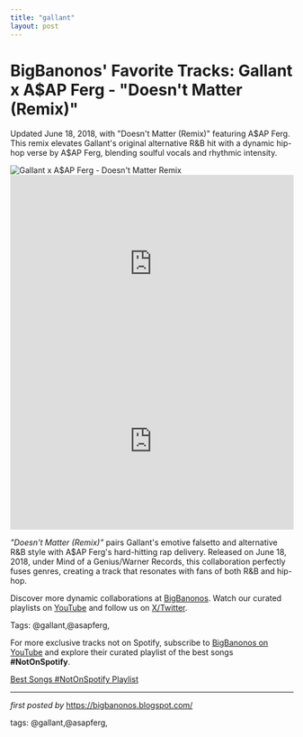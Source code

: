 ```yaml
---
title: "gallant"
layout: post
---
```

<!-- Post Title -->
<h1 >BigBanonos' Favorite Tracks: Gallant x A$AP Ferg - "Doesn't Matter (Remix)"</h1> <!-- Introductory Text -->
<p >Updated June 18, 2018, with "Doesn't Matter (Remix)" featuring A$AP Ferg. This remix elevates Gallant's original alternative R&B hit with a dynamic hip-hop verse by A$AP Ferg, blending soulful vocals and rhythmic intensity.</p> <!-- Featured Image -->
<div > <img src="https://www.billboard.com/wp-content/uploads/media/gallant-asap-ferg-doesnt-matter-remix-MV-vid-2018-billboard-1548.jpg?w=942&h=623&crop=1" alt="Gallant x A$AP Ferg - Doesn't Matter Remix" />
</div> <!-- YouTube Video Embed -->
<div > <iframe width="100%" height="315" src="https://www.youtube.com/embed/XFpGQfa7OAs" title="Gallant x A$AP Ferg - Doesn't Matter Remix (Official Video)" frameborder="0" allow="accelerometer; autoplay; encrypted-media; gyroscope; picture-in-picture; web-share" referrerpolicy="strict-origin-when-cross-origin" allowfullscreen></iframe>
</div>
<div > <iframe width="100%" height="315" src="https://www.youtube.com/embed/-e-xXN-tcFU" title="Gallant - Doesn't Matter (Official Video)" frameborder="0" allow="accelerometer; autoplay; encrypted-media; gyroscope; picture-in-picture; web-share" referrerpolicy="strict-origin-when-cross-origin" allowfullscreen></iframe>
</div>
<!-- Song Information -->
<div > <p><em>"Doesn't Matter (Remix)"</em> pairs Gallant's emotive falsetto and alternative R&B style with A$AP Ferg's hard-hitting rap delivery. Released on June 18, 2018, under Mind of a Genius/Warner Records, this collaboration perfectly fuses genres, creating a track that resonates with fans of both R&B and hip-hop.</p>
</div> <!-- Footer Links -->
<div > <p>Discover more dynamic collaborations at <a href="https://bigbanonos.blogspot.com/" target="_blank">BigBanonos</a>. Watch our curated playlists on <a href="https://www.youtube.com/@BigBanonos" target="_blank">YouTube</a> and follow us on <a href="https://x.com/bigbanonos" target="_blank">X/Twitter</a>.</p>
</div> <!-- Tags -->
<p >Tags: @gallant,@asapferg,</p>


<!--Subscribe and Playlist Links-->
<div>
    <p>For more exclusive tracks not on Spotify, subscribe to <a href="https://www.youtube.com/@BigBanonos" target="_blank">BigBanonos on YouTube</a> and explore their curated playlist of the best songs <strong>#NotOnSpotify</strong>.</p>
    <p><a href="https://www.youtube.com/playlist?list=PLtuNtuTatqI0kFahUCbtbfenC_ET5O_tr" target="_blank">Best Songs #NotOnSpotify Playlist<br /></a></p></div>

<hr />

<p><em>first posted by</em> <a href="https://bigbanonos.blogspot.com/" rel="noopener" target="_new">https://bigbanonos.blogspot.com/</a></p>

<p>tags: @gallant,@asapferg,</p>
